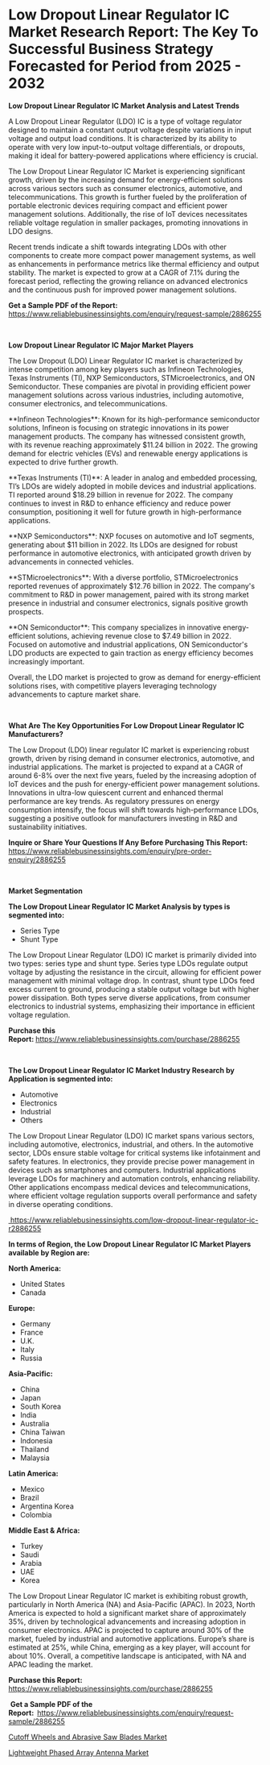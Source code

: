 <p><h1>Low Dropout Linear Regulator IC Market Research Report: The Key To Successful Business Strategy Forecasted for Period from 2025 - 2032</h1></p><p><strong>Low Dropout Linear Regulator IC Market Analysis and Latest Trends</strong></p>
<p><p>A Low Dropout Linear Regulator (LDO) IC is a type of voltage regulator designed to maintain a constant output voltage despite variations in input voltage and output load conditions. It is characterized by its ability to operate with very low input-to-output voltage differentials, or dropouts, making it ideal for battery-powered applications where efficiency is crucial.</p><p>The Low Dropout Linear Regulator IC Market is experiencing significant growth, driven by the increasing demand for energy-efficient solutions across various sectors such as consumer electronics, automotive, and telecommunications. This growth is further fueled by the proliferation of portable electronic devices requiring compact and efficient power management solutions. Additionally, the rise of IoT devices necessitates reliable voltage regulation in smaller packages, promoting innovations in LDO designs.</p><p>Recent trends indicate a shift towards integrating LDOs with other components to create more compact power management systems, as well as enhancements in performance metrics like thermal efficiency and output stability. The market is expected to grow at a CAGR of 7.1% during the forecast period, reflecting the growing reliance on advanced electronics and the continuous push for improved power management solutions.</p></p>
<p><strong>Get a Sample PDF of the Report:&nbsp;</strong> <a href="https://www.reliablebusinessinsights.com/enquiry/request-sample/2886255?utm_campaign=904&utm_medium=2&utm_source=Github&utm_content=ia&utm_term=13032025&utm_id=low-dropout-linear-regulator-ic">https://www.reliablebusinessinsights.com/enquiry/request-sample/2886255</a></p>
<p>&nbsp;</p>
<p><strong>Low Dropout Linear Regulator IC Major Market Players</strong></p>
<p><p>The Low Dropout (LDO) Linear Regulator IC market is characterized by intense competition among key players such as Infineon Technologies, Texas Instruments (TI), NXP Semiconductors, STMicroelectronics, and ON Semiconductor. These companies are pivotal in providing efficient power management solutions across various industries, including automotive, consumer electronics, and telecommunications.</p><p>**Infineon Technologies**: Known for its high-performance semiconductor solutions, Infineon is focusing on strategic innovations in its power management products. The company has witnessed consistent growth, with its revenue reaching approximately $11.24 billion in 2022. The growing demand for electric vehicles (EVs) and renewable energy applications is expected to drive further growth.</p><p>**Texas Instruments (TI)**: A leader in analog and embedded processing, TI’s LDOs are widely adopted in mobile devices and industrial applications. TI reported around $18.29 billion in revenue for 2022. The company continues to invest in R&D to enhance efficiency and reduce power consumption, positioning it well for future growth in high-performance applications.</p><p>**NXP Semiconductors**: NXP focuses on automotive and IoT segments, generating about $11 billion in 2022. Its LDOs are designed for robust performance in automotive electronics, with anticipated growth driven by advancements in connected vehicles.</p><p>**STMicroelectronics**: With a diverse portfolio, STMicroelectronics reported revenues of approximately $12.76 billion in 2022. The company's commitment to R&D in power management, paired with its strong market presence in industrial and consumer electronics, signals positive growth prospects.</p><p>**ON Semiconductor**: This company specializes in innovative energy-efficient solutions, achieving revenue close to $7.49 billion in 2022. Focused on automotive and industrial applications, ON Semiconductor's LDO products are expected to gain traction as energy efficiency becomes increasingly important.</p><p>Overall, the LDO market is projected to grow as demand for energy-efficient solutions rises, with competitive players leveraging technology advancements to capture market share.</p></p>
<p>&nbsp;</p>
<p><strong>What Are The Key Opportunities For Low Dropout Linear Regulator IC Manufacturers?</strong></p>
<p><p>The Low Dropout (LDO) linear regulator IC market is experiencing robust growth, driven by rising demand in consumer electronics, automotive, and industrial applications. The market is projected to expand at a CAGR of around 6-8% over the next five years, fueled by the increasing adoption of IoT devices and the push for energy-efficient power management solutions. Innovations in ultra-low quiescent current and enhanced thermal performance are key trends. As regulatory pressures on energy consumption intensify, the focus will shift towards high-performance LDOs, suggesting a positive outlook for manufacturers investing in R&D and sustainability initiatives.</p></p>
<p><strong>Inquire or Share Your Questions If Any Before Purchasing This Report:</strong> <a href="https://www.reliablebusinessinsights.com/enquiry/pre-order-enquiry/2886255?utm_campaign=904&utm_medium=2&utm_source=Github&utm_content=ia&utm_term=13032025&utm_id=low-dropout-linear-regulator-ic">https://www.reliablebusinessinsights.com/enquiry/pre-order-enquiry/2886255</a></p>
<p>&nbsp;</p>
<p><strong>Market Segmentation</strong></p>
<p><strong>The Low Dropout Linear Regulator IC Market Analysis by types is segmented into:</strong></p>
<p><ul><li> Series Type</li><li>Shunt Type </li></ul></p>
<p><p>The Low Dropout Linear Regulator (LDO) IC market is primarily divided into two types: series type and shunt type. Series type LDOs regulate output voltage by adjusting the resistance in the circuit, allowing for efficient power management with minimal voltage drop. In contrast, shunt type LDOs feed excess current to ground, producing a stable output voltage but with higher power dissipation. Both types serve diverse applications, from consumer electronics to industrial systems, emphasizing their importance in efficient voltage regulation.</p></p>
<p><strong>Purchase this Report:&nbsp;</strong><a href="https://www.reliablebusinessinsights.com/purchase/2886255?utm_campaign=904&utm_medium=2&utm_source=Github&utm_content=ia&utm_term=13032025&utm_id=low-dropout-linear-regulator-ic">https://www.reliablebusinessinsights.com/purchase/2886255</a></p>
<p>&nbsp;</p>
<p><strong>The Low Dropout Linear Regulator IC Market Industry Research by Application is segmented into:</strong></p>
<p><ul><li> Automotive</li><li>Electronics</li><li>Industrial</li><li>Others </li></ul></p>
<p><p>The Low Dropout Linear Regulator (LDO) IC market spans various sectors, including automotive, electronics, industrial, and others. In the automotive sector, LDOs ensure stable voltage for critical systems like infotainment and safety features. In electronics, they provide precise power management in devices such as smartphones and computers. Industrial applications leverage LDOs for machinery and automation controls, enhancing reliability. Other applications encompass medical devices and telecommunications, where efficient voltage regulation supports overall performance and safety in diverse operating conditions.</p></p>
<p><a href="https://www.reliablebusinessinsights.com/low-dropout-linear-regulator-ic-r2886255?utm_campaign=904&utm_medium=2&utm_source=Github&utm_content=ia&utm_term=13032025&utm_id=low-dropout-linear-regulator-ic">&nbsp;https://www.reliablebusinessinsights.com/low-dropout-linear-regulator-ic-r2886255</a></p>
<p><strong>In terms of Region, the Low Dropout Linear Regulator IC Market Players available by Region are:</strong></p>
<p>
    <p> <strong> North America: </strong>
        <ul>
            <li>United States</li>
            <li>Canada</li>
        </ul>
        </p> 
    <p> <strong> Europe: </strong>
        <ul>
            <li>Germany</li>
            <li>France</li>
            <li>U.K.</li>
            <li>Italy</li>
            <li>Russia</li>
        </ul>
        </p> 
    <p> <strong> Asia-Pacific: </strong>
        <ul>
            <li>China</li>
            <li>Japan</li>
            <li>South Korea</li>
            <li>India</li>
            <li>Australia</li>
            <li>China Taiwan</li>
            <li>Indonesia</li>
            <li>Thailand</li>
            <li>Malaysia</li>
        </ul>
        </p> 
    <p> <strong> Latin America: </strong>
        <ul>
            <li>Mexico</li>
            <li>Brazil</li>
            <li>Argentina Korea</li>
            <li>Colombia</li>
        </ul>
        </p> 
    <p> <strong> Middle East & Africa: </strong>
        <ul>
            <li>Turkey</li>
            <li>Saudi</li>
            <li>Arabia</li>
            <li>UAE</li>
            <li>Korea</li>
        </ul>
    </p>
    </p>
<p><p>The Low Dropout Linear Regulator IC market is exhibiting robust growth, particularly in North America (NA) and Asia-Pacific (APAC). In 2023, North America is expected to hold a significant market share of approximately 35%, driven by technological advancements and increasing adoption in consumer electronics. APAC is projected to capture around 30% of the market, fueled by industrial and automotive applications. Europe’s share is estimated at 25%, while China, emerging as a key player, will account for about 10%. Overall, a competitive landscape is anticipated, with NA and APAC leading the market.</p></p>
<p><strong>Purchase this Report: </strong><a href="https://www.reliablebusinessinsights.com/purchase/2886255?utm_campaign=904&utm_medium=2&utm_source=Github&utm_content=ia&utm_term=13032025&utm_id=low-dropout-linear-regulator-ic">https://www.reliablebusinessinsights.com/purchase/2886255</a></p>
<p>&nbsp;<strong>Get a Sample PDF of the Report:&nbsp;&nbsp;</strong><a href="https://www.reliablebusinessinsights.com/enquiry/request-sample/2886255?utm_campaign=904&utm_medium=2&utm_source=Github&utm_content=ia&utm_term=13032025&utm_id=low-dropout-linear-regulator-ic">https://www.reliablebusinessinsights.com/enquiry/request-sample/2886255</a></p>
<p><strong></strong></p>
<p><p><a href="https://github.com/darenph8er/Market-Research-Report-List-1/blob/main/cutoff-wheels-and-abrasive-saw-blades-market.md?utm_campaign=904&utm_medium=2&utm_source=Github&utm_content=ia&utm_term=13032025&utm_id=low-dropout-linear-regulator-ic">Cutoff Wheels and Abrasive Saw Blades Market</a></p><p><a href="https://github.com/ElviraLeka1962/Market-Research-Report-List-1/blob/main/lightweight-phased-array-antenna-market.md?utm_campaign=904&utm_medium=2&utm_source=Github&utm_content=ia&utm_term=13032025&utm_id=low-dropout-linear-regulator-ic">Lightweight Phased Array Antenna Market</a></p></p>